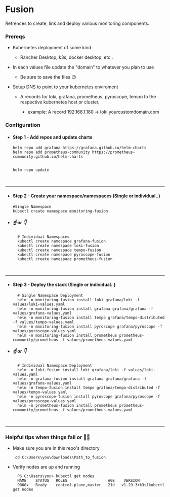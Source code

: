 # Fusion

Refrences to create, link and deploy various monitoring components.

### Prereqs
* Kubernetes deployment of some kind
    * Rancher Desktop, k3s, docker desktop, etc..

* In each values file update the "domain" to whatever you plan to use
    * Be sure to save the files 😉
* Setup DNS to point to your kubernetes enviroment
    * A records for loki, grafana, prometheus, pyroscope, tempo to the respective kubernetes host or cluster.

        * example: A record 192.168.1.180 -> loki.yourcustomdomain.com




### Configuration

* #### Step 1 - Add repos and update charts

      helm repo add grafana https://grafana.github.io/helm-charts
      helm repo add prometheus-community https://prometheus-community.github.io/helm-charts


      helm repo update

<br>

___
* #### Step 2 - Create your namespace/namespaces (Single or individual..)

      #Single Namespace 
      kubectl create namespace monitoring-fusion

* ##### ☝️ or 👇

        # Individual Namespaces
        kubectl create namespace grafana-fusion
        kubectl create namespace loki-fusion
        kubectl create namespace tempo-fusion
        kubectl create namespace pyroscope-fusion
        kubectl create namespace prometheus-fusion
<br>

___


* #### Step 3 - Deploy the stack (Single or individual..)


        # Single Namespace Deployment 
        helm -n monitoring-fusion install loki grafana/loki -f values/loki-values.yaml
        helm -n monitoring-fusion install grafana grafana/grafana -f values/grafana-values.yaml
        helm -n monitoring-fusion install tempo grafana/tempo-distributed -f values/tempo-values.yaml
        helm -n monitoring-fusion install pyroscope grafana/pyroscope -f values/pyroscope-values.yaml
        helm -n monitoring-fusion install prometheus prometheus-community/prometheus -f values/prometheus-values.yaml

* ##### ☝️ or 👇

        # Individual Namespace Deployment
        helm -n loki-fusion install loki grafana/loki -f values/loki-values.yaml
        helm -n grafana-fusion install grafana grafana/grafana -f values/grafana-values.yaml
        helm -n tempo-fusion install tempo grafana/tempo-distributed -f values/tempo-values.yaml
        helm -n pyroscope-fusion install pyroscope grafana/pyroscope -f values/pyroscope-values.yaml
        helm -n prometheus-fusion install prometheus prometheus-community/prometheus -f values/prometheus-values.yaml


<br>

___

### Helpful tips when things fail or ⛓️‍💥

 - Make sure you are in this repo's directory
 
        cd C:\Users\you\downloads\Path_to_fusion

- Verify nodes are up and running

        PS C:\Users\you> kubectl get nodes
        NAME    STATUS   ROLES                  AGE    VERSION
        9000x   Ready    control-plane,master   21d   v1.29.3+k3s1kubectl get nodes






